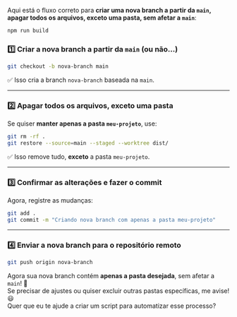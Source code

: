 Aqui está o fluxo correto para **criar uma nova branch a partir da `main`, apagar todos os arquivos, exceto uma pasta, sem afetar a `main`**:

```sh
npm run build 
```
### **1️⃣ Criar a nova branch a partir da `main`** (ou não...)
```sh
git checkout -b nova-branch main
```
✅ Isso cria a branch `nova-branch` baseada na `main`.

---

### **2️⃣ Apagar todos os arquivos, exceto uma pasta**
Se quiser **manter apenas a pasta `meu-projeto`**, use:
```sh
git rm -rf . 
git restore --source=main --staged --worktree dist/
```
✅ Isso remove tudo, **exceto** a pasta `meu-projeto`.

---

### **3️⃣ Confirmar as alterações e fazer o commit**
Agora, registre as mudanças:
```sh
git add .
git commit -m "Criando nova branch com apenas a pasta meu-projeto"
```

---

### **4️⃣ Enviar a nova branch para o repositório remoto**
```sh
git push origin nova-branch
```

Agora sua nova branch contém **apenas a pasta desejada**, sem afetar a `main`! 🚀  
Se precisar de ajustes ou quiser excluir outras pastas específicas, me avise! 😃  
Quer que eu te ajude a criar um script para automatizar esse processo?